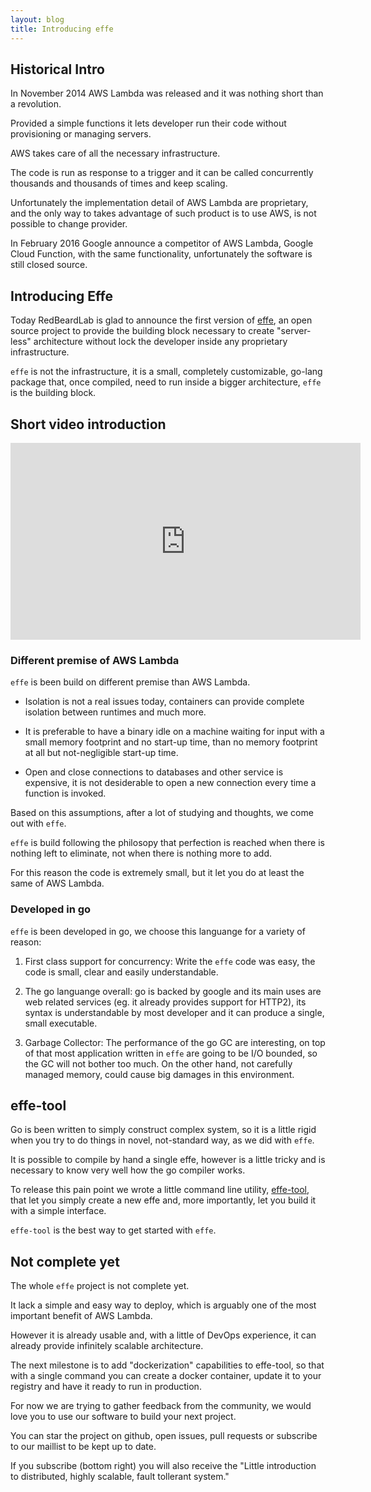 ```yaml
---
layout: blog
title: Introducing effe
---
```


## Historical Intro

In November 2014 AWS Lambda was released and it was nothing short than a revolution.

Provided a simple functions it lets developer run their code without provisioning or managing servers.

AWS takes care of all the necessary infrastructure.

The code is run as response to a trigger and it can be called concurrently thousands and thousands of times and keep scaling.

Unfortunately the implementation detail of AWS Lambda are proprietary, and the only way to takes advantage of such product is to use AWS, is not possible to change provider.

In February 2016 Google announce a competitor of AWS Lambda, Google Cloud Function, with the same functionality, unfortunately the software is still closed source.

## Introducing Effe

Today RedBeardLab is glad to announce the first version of [effe][effe], an open source project to provide the building block necessary to create "server-less" architecture without lock the developer inside any proprietary infrastructure.

`effe` is not the infrastructure, it is a small, completely customizable, go-lang package that, once compiled, need to run inside a bigger architecture, `effe` is the building block.

## Short video introduction

<iframe width="560" height="315" src="https://www.youtube.com/embed/dItO9E29WRQ" frameborder="0" allowfullscreen></iframe>

### Different premise of AWS Lambda

`effe` is been build on different premise than AWS Lambda.

* Isolation is not a real issues today, containers can provide complete isolation between runtimes and much more.

* It is preferable to have a binary idle on a machine waiting for input with a small memory footprint and no start-up time, than no memory footprint at all but  not-negligible start-up time.

* Open and close connections to databases and other service is expensive, it is not desiderable to open a new connection every time a function is invoked.

Based on this assumptions, after a lot of studying and thoughts, we come out with `effe`.

`effe` is build following the philosopy that perfection is reached when there is nothing left to eliminate, not when there is nothing more to add.

For this reason the code is extremely small, but it let you do at least the same of AWS Lambda.

### Developed in go

`effe` is been developed in go, we choose this languange for a variety of reason:

1.	First class support for concurrency: Write the `effe` code was easy, the code is small, clear and easily understandable.

2.	The go languange overall: go is backed by google and its main uses are web related services (eg. it already provides support for HTTP2), its syntax is understandable by most developer and it can produce a single, small executable.

3.	Garbage Collector: The performance of the go GC are interesting, on top of that most application written in `effe` are going to be I/O bounded, so the GC will not bother too much. On the other hand, not carefully managed memory, could cause big damages in this environment.


## effe-tool

Go is been written to simply construct complex system, so it is a little rigid when you try to do things in novel, not-standard way, as we did with `effe`.

It is possible to compile by hand a single effe, however is a little tricky and is necessary to know very well how the go compiler works.

To release this pain point we wrote a little command line utility, [effe-tool][effe-tool], that let you simply create a new effe and, more importantly, let you build it with a simple interface.

`effe-tool` is the best way to get started with `effe`.


## Not complete yet

The whole `effe` project is not complete yet.

It lack a simple and easy way to deploy, which is arguably one of the most important benefit of AWS Lambda.

However it is already usable and, with a little of DevOps experience, it can already provide infinitely scalable architecture.

The next milestone is to add "dockerization" capabilities to effe-tool, so that with a single command you can create a docker container, update it to your registry and have it ready to run in production.

For now we are trying to gather feedback from the community, we would love you to use our software to build your next project.

You can star the project on github, open issues, pull requests or subscribe to our maillist to be kept up to date.

If you subscribe (bottom right) you will also receive the "Little introduction to distributed, highly scalable, fault tollerant system."

[effe]: https://github.com/siscia/effe
[effe-tool]: https://github.com/siscia/effe-tool
